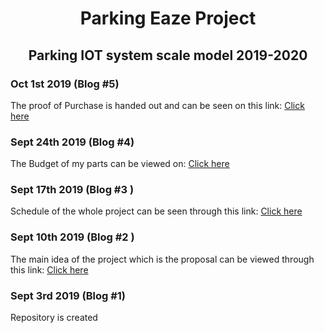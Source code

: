 <html>
	<head>
		<title>Blog</title>
	</head>
	<body>
      <h1><center>Parking Eaze Project</center></h1>
      <h2><center>Parking IOT system scale model 2019-2020</center></h2>
    </body>
    	<h3>Oct 1st 2019 (Blog #5)</h3>
	<p>The proof of Purchase is handed out and can be seen on this link: <a href="https://github.com/SainaKapoor/ParkingEaze/blob/master/documentation/purchase%20proof.docx">Click here</a></p>
	<h3>Sept 24th 2019 (Blog #4)</h3>
	<p>The Budget of my parts can be viewed on: <a href="https://github.com/SainaKapoor/ParkingEaze/blob/master/documentation/Budget1.xlsx">Click here</a></p>
	<h3>Sept 17th 2019 (Blog #3 )</h3>
	<p>Schedule of the whole project can be seen through this link: <a href="https://github.com/SainaKapoor/ParkingEaze/blob/master/documentation/Schedule.mpp">Click here</a></p>
	<h3>Sept 10th 2019 (Blog #2 )</h3>
	<p>The main idea of the project which is the proposal can be viewed through this link: <a href="https://github.com/SainaKapoor/ParkingEaze/blob/master/documentation/Proposal.xlsx">Click here</a></p>
	<h3>Sept 3rd 2019 (Blog #1)</h3>
	<p>Repository is created</p>
